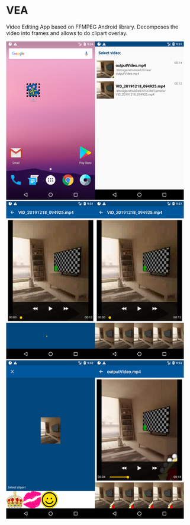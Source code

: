 # VEA
Video Editing App based on FFMPEG Android library. Decomposes the video into frames and allows to do clipart overlay.

<img src="https://github.com/RomanTourdyiev/VEA/blob/master/Screenshot_1576654587.png" width="240"><img src="https://github.com/RomanTourdyiev/VEA/blob/master/Screenshot_1576655510.png" width="240"><img src="https://github.com/RomanTourdyiev/VEA/blob/master/Screenshot_1576655516.png" width="240"><img src="https://github.com/RomanTourdyiev/VEA/blob/master/Screenshot_1576655519.png" width="240"><img src="https://github.com/RomanTourdyiev/VEA/blob/master/Screenshot_1576655522.png" width="240"><img src="https://github.com/RomanTourdyiev/VEA/blob/master/Screenshot_1576655623.png" width="240">
